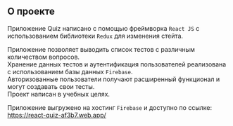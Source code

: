 ## О проекте

Приложение Quiz написано с помощью фреймворка `React JS` с использованием библиотеки `Redux` для 
изменения стейта.

Приложение позволяет выводить список тестов с различным количеством вопросов. </br>
Хранение данных тестов и аутентификация пользователей реализована с использованием базы данных `Firebase`.<br />
Авторизованные пользователи получают расширенный функционал и могут создавать свои тесты. </br>
Проект написан в учебных целях.

Приложение выгружено на хостинг `Firebase` и доступно по ссылке:<br />
https://react-quiz-af3b7.web.app/
